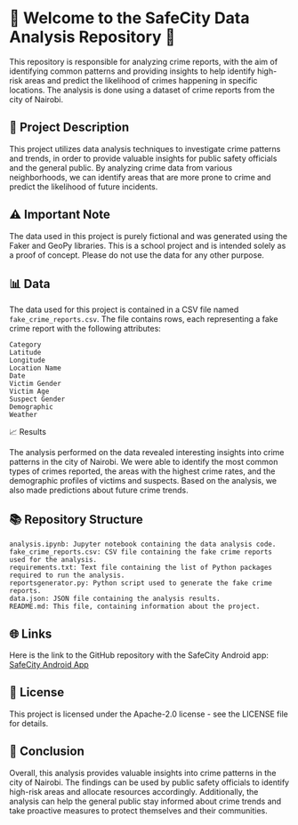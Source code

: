 # 🚨 Welcome to the SafeCity Data Analysis Repository 🚨

This repository is responsible for analyzing crime reports, with the aim of identifying common patterns and providing insights to help identify high-risk areas and predict the likelihood of crimes happening in specific locations. The analysis is done using a dataset of crime reports from the city of Nairobi.

## 📝 Project Description

This project utilizes data analysis techniques to investigate crime patterns and trends, in order to provide valuable insights for public safety officials and the general public. By analyzing crime data from various neighborhoods, we can identify areas that are more prone to crime and predict the likelihood of future incidents.

## ⚠️ Important Note

The data used in this project is purely fictional and was generated using the Faker and GeoPy libraries. This is a school project and is intended solely as a proof of concept. Please do not use the data for any other purpose.

## 📊 Data
 
The data used for this project is contained in a CSV file named `fake_crime_reports.csv`. The file contains rows, each representing a fake crime report with the following attributes:

    Category
    Latitude
    Longitude
    Location Name
    Date
    Victim Gender
    Victim Age
    Suspect Gender
    Demographic
    Weather

📈 Results

The analysis performed on the data revealed interesting insights into crime patterns in the city of Nairobi. We were able to identify the most common types of crimes reported, the areas with the highest crime rates, and the demographic profiles of victims and suspects. Based on the analysis, we also made predictions about future crime trends.

## 📚 Repository Structure

    analysis.ipynb: Jupyter notebook containing the data analysis code.
    fake_crime_reports.csv: CSV file containing the fake crime reports used for the analysis.
    requirements.txt: Text file containing the list of Python packages required to run the analysis.
    reportsgenerator.py: Python script used to generate the fake crime reports.
    data.json: JSON file containing the analysis results.
    README.md: This file, containing information about the project.

## 🌐 Links

Here is the link to the GitHub repository with the SafeCity Android app: [SafeCity Android App](https://github.com/lynnemunini/safecity)



## 📜 License

This project is licensed under the Apache-2.0 license  - see the LICENSE file for details.

## 📝 Conclusion

Overall, this analysis provides valuable insights into crime patterns in the city of Nairobi. The findings can be used by public safety officials to identify high-risk areas and allocate resources accordingly. Additionally, the analysis can help the general public stay informed about crime trends and take proactive measures to protect themselves and their communities.